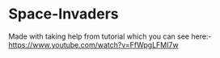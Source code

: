 # Space-Invaders

Made with taking help from tutorial which you can see here:- https://www.youtube.com/watch?v=FfWpgLFMI7w

